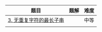 | 题目                                                         | 题解 | 难度 |
| ------------------------------------------------------------ | ---- | ---- |
| [3. 无重复字符的最长子串](https://leetcode-cn.com/problems/longest-substring-without-repeating-characters/) |      | 中等 |
|                                                              |      |      |

